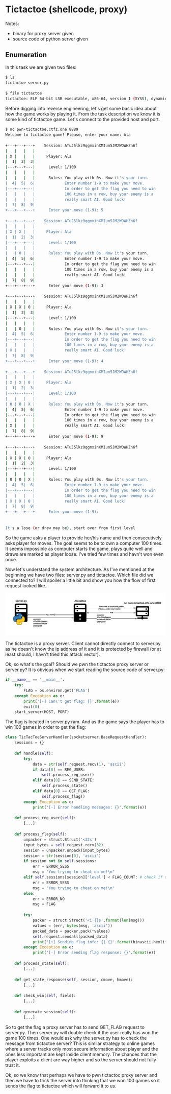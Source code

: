 # Tictactoe (shellcode, proxy)

Notes:
- binary for proxy server given
- source code of python server given

## Enumeration
In this task we are given two files:

```bash
$ ls
tictactoe server.py

$ file tictactoe
tictactoe: ELF 64-bit LSB executable, x86-64, version 1 (SYSV), dynamically linked, interpreter /lib64/l, BuildID[sha1]=292bbd6ea3adfb92195a360d1af03ce2757879ba, for GNU/Linux 3.2.0, with debug_info, not stripped
```

Before digging into reverse engineering, let's get some basic idea about how the game works by playing it. From the task description we know it is some kind of tictactoe game. Let's connect to the provided host and port.

```bash
$ nc pwn-tictactoe.ctfz.one 8889
Welcome to tictactoe game! Please, enter your name: Ala
                                                                     
+---+---+---+    Session: ATuJ5lkz9qgmxinXMIun5JM2WOWHZn6f           
|   |   |   |                                                        
| X |   |   |     Player: Ala                                        
|  1|  2|  3|                                                        
|---+---+---|      Level: 1/100                                      
|   |   |   |                                                        
|   |   |   |      Rules: You play with 0s. Now it's your turn.      
|  4|  5|  6|             Enter number 1-9 to make your move.        
|---+---+---|             In order to get the flag you need to win   
|   |   |   |             100 times in a row, buy your enemy is a    
|   |   |   |             really smart AI. Good luck!                
|  7|  8|  9|                                                        
+---+---+---+      Enter your move (1-9): 5
                                                                     
+---+---+---+    Session: ATuJ5lkz9qgmxinXMIun5JM2WOWHZn6f           
|   |   |   |                                                        
| X | X |   |     Player: Ala                                        
|  1|  2|  3|                                                        
|---+---+---|      Level: 1/100                                      
|   |   |   |                                                        
|   | 0 |   |      Rules: You play with 0s. Now it's your turn.      
|  4|  5|  6|             Enter number 1-9 to make your move.        
|---+---+---|             In order to get the flag you need to win   
|   |   |   |             100 times in a row, buy your enemy is a    
|   |   |   |             really smart AI. Good luck!                
|  7|  8|  9|                                                        
+---+---+---+      Enter your move (1-9): 3
                                                                     
+---+---+---+    Session: ATuJ5lkz9qgmxinXMIun5JM2WOWHZn6f           
|   |   |   |                                                        
| X | X | 0 |     Player: Ala                                        
|  1|  2|  3|                                                        
|---+---+---|      Level: 1/100                                      
|   |   |   |                                                        
|   | 0 |   |      Rules: You play with 0s. Now it's your turn.      
|  4|  5|  6|             Enter number 1-9 to make your move.        
|---+---+---|             In order to get the flag you need to win   
|   |   |   |             100 times in a row, buy your enemy is a    
| X |   |   |             really smart AI. Good luck!                
|  7|  8|  9|                                                        
+---+---+---+      Enter your move (1-9): 4
                                                                     
+---+---+---+    Session: ATuJ5lkz9qgmxinXMIun5JM2WOWHZn6f           
|   |   |   |                                                        
| X | X | 0 |     Player: Ala                                        
|  1|  2|  3|                                                        
|---+---+---|      Level: 1/100                                      
|   |   |   |                                                        
| 0 | 0 | X |      Rules: You play with 0s. Now it's your turn.      
|  4|  5|  6|             Enter number 1-9 to make your move.        
|---+---+---|             In order to get the flag you need to win   
|   |   |   |             100 times in a row, buy your enemy is a    
| X |   |   |             really smart AI. Good luck!                
|  7|  8|  9|                                                        
+---+---+---+      Enter your move (1-9): 9
                                                                     
+---+---+---+    Session: ATuJ5lkz9qgmxinXMIun5JM2WOWHZn6f           
|   |   |   |                                                        
| X | X | 0 |     Player: Ala                                        
|  1|  2|  3|                                                        
|---+---+---|      Level: 1/100                                      
|   |   |   |                                                        
| 0 | 0 | X |      Rules: You play with 0s. Now it's your turn.      
|  4|  5|  6|             Enter number 1-9 to make your move.        
|---+---+---|             In order to get the flag you need to win   
|   |   |   |             100 times in a row, buy your enemy is a    
| X | X | 0 |             really smart AI. Good luck!                
|  7|  8|  9|                                                        
+---+---+---+      Enter your move (1-9): 


It's a lose (or draw may be), start over from first level
```

So the game asks a player to provide her/his name and then consecutively asks player for moves. The goal seems to be to own a computer 100 times. It seems impossible as computer starts the game, plays quite well and draws are marked as player loose. I've tried few times and havn't won even once.

Now let's understand the system architecture. As I've mentioned at the beginning we have two files: server.py and tictactoe. Which file did we connected to? I will spoiler a little bit and show you how the flow of first request looked like.

![](img/architecture0.png)

The tictactoe is a proxy server. Client cannot directly connect to server.py as he doesn't know the ip address of it and it is protected by firewall (or at least should, I havn't tried this attack vector).

Ok, so what's the goal? Should we pwn the tictactoe proxy server or server.py? It is obvious when we start reading the source code of server.py:

```python
if __name__ == '__main__':
    try:
        FLAG = os.environ.get('FLAG')
    except Exception as e:
        print('[-] Can\'t get flag: {}'.format(e))
        exit(0)
    start_server(HOST, PORT)
```

The flag is located in server.py ram. And as the game says the player has to win 100 games in order to get the flag:

```python
class TicTacToeServerHandler(socketserver.BaseRequestHandler):
    sessions = {}

    def handle(self):
        try:
            data = str(self.request.recv(1), 'ascii')
            if data[0] == REG_USER:
                self.process_reg_user()
            elif data[0] == SEND_STATE:
                self.process_state()
            elif data[0] == GET_FLAG:   
                self.process_flag()
        except Exception as e:
            print('[-] Error handling messages: {}'.format(e))

    def process_reg_user(self):
        [...]

    def process_flag(self):
        unpacker = struct.Struct('<32s')
        input_bytes = self.request.recv(32)
        session = unpacker.unpack(input_bytes)
        session = str(session[0], 'ascii')
        if session not in self.sessions:
            err = ERROR_SESS
            msg = "You trying to cheat on me!\n"
        elif self.sessions[session]['level'] < FLAG_COUNT: # check if user won 100 games
            err = ERROR_SESS
            msg = "You trying to cheat on me!\n"
        else:
            err = ERROR_NO
            msg = FLAG

        try:
            packer = struct.Struct('<i {}s'.format(len(msg)))
            values = (err, bytes(msg, 'ascii'))
            packed_data = packer.pack(*values)
            self.request.sendall(packed_data)
            print('[+] Sending flag info: {} {}'.format(binascii.hexlify(packed_data), values))
        except Exception as e:
            print('[-] Error sending flag response: {}'.format(e))

    def process_state(self):
        [...]

    def get_state_response(self, session, cmove, hmove):
        [...]

    def check_win(self, field):
        [...]

    def generate_session(self):
        [...]
```

So to get the flag a proxy server has to send GET_FLAG request to server.py. Then server.py will double check if the user really has won the game 100 times. One would ask why the server.py has to check the message from tictactoe server? This is similar strategy to online games where a server tracks only most secure information about player and the ones less important are kept inside client memory. The chances that the player exploits a client are way higher and so the server should not fully trust it.

Ok, so we know that perhaps we have to pwn tictactoc proxy server and then we have to trick the server into thinking that we won 100 games so it sends the flag to tictactoe which will forward it to us.


